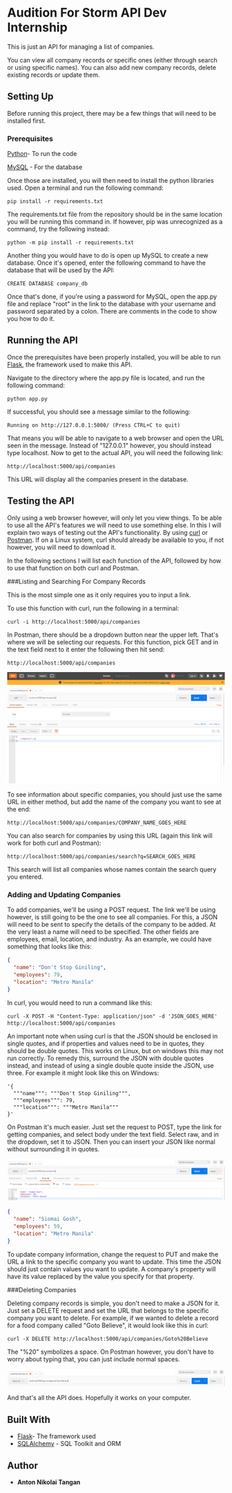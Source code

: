 # Audition For Storm API Dev Internship

This is just an API for managing a list of companies.

You can view all company records or specific ones (either through search or using specific names). 
You can also add new company records, delete existing records or update them.

## Setting Up

Before running this project, there may be a few things that will need to be installed first.

### Prerequisites

[Python](https://www.python.org/downloads/)- To run the code

[MySQL](https://www.mysql.com/downloads/) - For the database

Once those are installed, you will then need to install the python libraries used. Open a terminal and run the following command:

```shell
pip install -r requirements.txt
```

The requirements.txt file from the repository should be in the same location you will be running this command in. If however, pip was unrecognized as a command, try the following instead:

```shell
python -m pip install -r requirements.txt
```

Another thing you would have to do is open up MySQL to create a new database. Once it's opened, enter the following command to have the database that will be used by the API:

```mysql
CREATE DATABASE company_db
```

Once that's done, if you're using a password for MySQL, open the app.py file and replace "root" in the link to the database with your username and password separated by a colon. There are comments in the code to show you how to do it.

## Running the API

Once the prerequisites have been properly installed, you will be able to run [Flask](http://flask.pocoo.org), the framework used to make this API.

Navigate to the directory where the app.py file is located, and run the following command:

```
python app.py
```

If successful, you should see a message similar to the following:

```
Running on http://127.0.0.1:5000/ (Press CTRL+C to quit)
```

That means you will be able to navigate to a web browser and open the URL seen in the message. Instead of "127.0.0.1" however, you should instead type localhost. Now to get to the actual API, you will need the following link:

```
http://localhost:5000/api/companies
```

This URL will display all the companies present in the database.

## Testing the API

Only using a web browser however, will only let you view things. To be able to use all the API's features we will need to use something else. In this I will explain two ways of testing out the API's functionality. By using [curl](https://curl.haxx.se/download.html) or [Postman](https://www.getpostman.com/apps). If on a Linux system, curl should already be available to you, if not however, you will need to download it.

In the following sections I will list each function of the API, followed by how to use that function on both curl and Postman.

###Listing and Searching For Company Records

This is the most simple one as it only requires you to input a link.

To use this function with curl, run the following in a terminal:

```
curl -i http://localhost:5000/api/companies
```

In Postman, there should be a dropdown button near the upper left. That's where we will be selecting our requests. For this function, pick GET and in the text field next to it enter the following then hit send:

```
http://localhost:5000/api/companies
```

![Displaying all companies with Postman](https://github.com/KwekKwekKid/storm-benefits-internship-api-technical-exam/blob/master/images/get_companies.PNG)

To see information about specific companies, you should just use the same URL in either method, but add the name of the company you want to see at the end:

```
http://localhost:5000/api/companies/COMPANY_NAME_GOES_HERE
```

You can also search for companies by using this URL (again this link will work for both curl and Postman):

```
http://localhost:5000/api/companies/search?q=SEARCH_GOES_HERE
```

This search will list all companies whose names contain the search query you entered.

### Adding and Updating Companies

To add companies, we'll be using a POST request. The link we'll be using however, is still going to be the one to see all companies. For this, a JSON will need to be sent to specify the details of the company to be added. At the very least a name will need to be specified. The other fields are employees, email, location, and industry. As an example, we could have something that looks like this: 

```json
{
  "name": "Don't Stop Giniling",
  "employees": 79,
  "location": "Metro Manila"
}
```

In curl, you would need to run a command like this:

```shell
curl -X POST -H "Content-Type: application/json" -d 'JSON_GOES_HERE' http://localhost:5000/api/companies
```

An important note when using curl is that the JSON should be enclosed in single quotes, and if properties and values need to be in quotes, they should be double quotes. This works on Linux, but on windows this may not run correctly. To remedy this, surround the JSON with double quotes instead, and instead of using a single double quote inside the JSON, use three. For example it might look like this on Windows:

```
'{
  """name""": """Don't Stop Giniling""",
  """employees""": 79,
  """location""": """Metro Manila"""
}'
```

On Postman it's much easier. Just set the request to POST, type the link for getting companies, and select body under the text field. Select raw, and in the dropdown, set it to JSON. Then you can insert your JSON like normal without surrounding it in quotes.

![Adding a company with Postman](https://github.com/KwekKwekKid/storm-benefits-internship-api-technical-exam/blob/master/images/add_company.PNG)

```json
{
  "name": "Siomai Gosh",
  "employees": 59,
  "location": "Metro Manila"
}
```

To update company information, change the request to PUT and make the URL a link to the specific company you want to update. This time the JSON should just contain values you want to update. A company's property will have its value replaced by the value you specify for that property.

###Deleting Companies

Deleting company records is simple, you don't need to make a JSON for it. Just set a DELETE request and set the URL that belongs to the specific company you want to delete. For example, if we wanted to delete a record for a food company called "Goto Believe", it would look like this in curl:

```shell
curl -X DELETE http://localhost:5000/api/companies/Goto%20Believe
```

The "%20" symbolizes a space. On Postman however, you don't have to worry about typing that, you can just include normal spaces.

![Displaying all companies with Postman](https://github.com/KwekKwekKid/storm-benefits-internship-api-technical-exam/blob/master/images/delete_company.PNG)

And that's all the API does. Hopefully it works on your computer. 

## Built With

* [Flask](http://flask.pocoo.org)- The framework used
* [SQLAlchemy](https://www.sqlalchemy.org/) - SQL Toolkit and ORM

## Author

* **Anton Nikolai Tangan**
